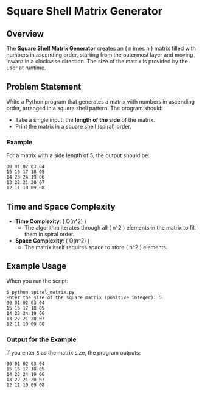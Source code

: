 
# Square Shell Matrix Generator

## Overview
The **Square Shell Matrix Generator** creates an \( n 	imes n \) matrix filled with numbers in ascending order, starting from the outermost layer and moving inward in a clockwise direction. The size of the matrix is provided by the user at runtime.

## Problem Statement
Write a Python program that generates a matrix with numbers in ascending order, arranged in a square shell pattern. The program should:
- Take a single input: the **length of the side** of the matrix.
- Print the matrix in a square shell (spiral) order.

### Example
For a matrix with a side length of 5, the output should be:
```
00 01 02 03 04
15 16 17 18 05
14 23 24 19 06
13 22 21 20 07
12 11 10 09 08
```

## Time and Space Complexity
- **Time Complexity**: \( O(n^2) \)
  - The algorithm iterates through all \( n^2 \) elements in the matrix to fill them in spiral order.
- **Space Complexity**: \( O(n^2) \)
  - The matrix itself requires space to store \( n^2 \) elements.

## Example Usage
When you run the script:
```
$ python spiral_matrix.py
Enter the size of the square matrix (positive integer): 5
00 01 02 03 04
15 16 17 18 05
14 23 24 19 06
13 22 21 20 07
12 11 10 09 08
```

### Output for the Example
If you enter `5` as the matrix size, the program outputs:
```
00 01 02 03 04
15 16 17 18 05
14 23 24 19 06
13 22 21 20 07
12 11 10 09 08
```

